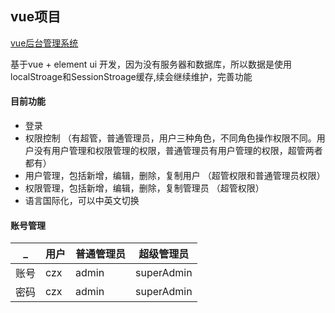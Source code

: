 ## vue项目
[vue后台管理系统](https://caizx94.github.io/vue-admin/index.html#/index/setting)

基于vue + element ui 开发，因为没有服务器和数据库，所以数据是使用localStroage和SessionStroage缓存,续会继续维护，完善功能

#### 目前功能
- 登录
- 权限控制 （有超管，普通管理员，用户三种角色，不同角色操作权限不同。用户没有用户管理和权限管理的权限，普通管理员有用户管理的权限，超管两者都有）
- 用户管理，包括新增，编辑，删除，复制用户 （超管权限和普通管理员权限）
- 权限管理，包括新增，编辑，删除，复制管理员 （超管权限）
- 语言国际化，可以中英文切换

#### 账号管理
 _ |用户 | 普通管理员 | 超级管理员 
------| -----|----------|---------
账号  | czx  | admin    | superAdmin
密码  | czx  | admin    | superAdmin
